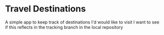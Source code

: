 # Travel Destinations

A simple app to keep track of destinations I'd would like to visit
I want to see if this reflects in the tracking branch in the local repository

